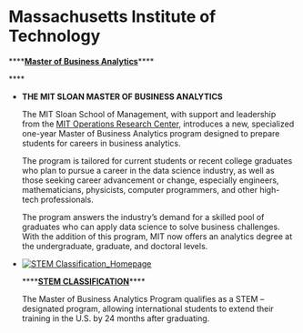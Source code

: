 # Massachusetts Institute of Technology

\*\*\*\*[**Master of Business Analytics**](http://mitsloan.mit.edu/master-of-business-analytics/)\*\*\*\*

\*\*\*\*

* **THE MIT SLOAN MASTER OF BUSINESS ANALYTICS**

  The MIT Sloan School of Management, with support and leadership from the [MIT Operations Research Center](http://www.mit.edu/~orc/), introduces a new, specialized one-year Master of Business Analytics program designed to prepare students for careers in business analytics.

  The program is tailored for current students or recent college graduates who plan to pursue a career in the data science industry, as well as those seeking career advancement or change, especially engineers, mathematicians, physicists, computer programmers, and other high-tech professionals.

  The program answers the industry’s demand for a skilled pool of graduates who can apply data science to solve business challenges. With the addition of this program, MIT now offers an analytics degree at the undergraduate, graduate, and doctoral levels.

* [![STEM Classification\_Homepage](http://mitsloan.mit.edu/uploadedImagesV9/Master_of_Business_Analytics/Media/mban_02.jpg)](http://web.mit.edu/iso/immigration/emp_f1_stem_opt.shtml)

  \*\*\*\*[**STEM CLASSIFICATION**](http://web.mit.edu/iso/immigration/emp_f1_stem_opt.shtml)\*\*\*\*

  The Master of Business Analytics Program qualifies as a STEM – designated program, allowing international students to extend their training in the U.S. by 24 months after graduating.



